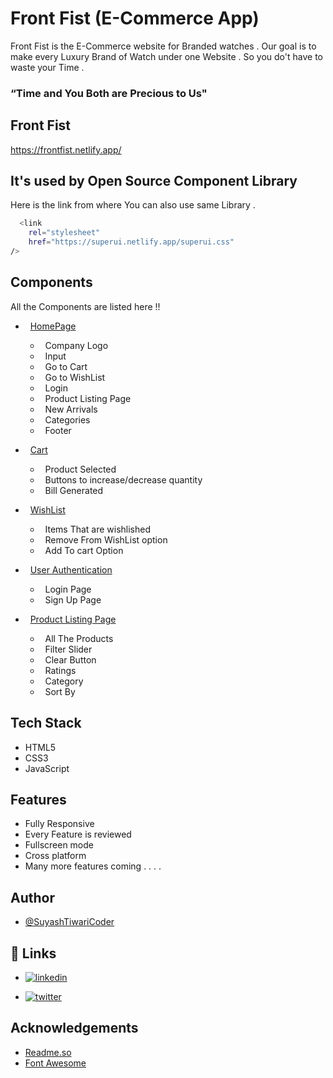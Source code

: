 
# Front Fist (E-Commerce App)

Front Fist is the  E-Commerce website for Branded watches . Our goal is to make every Luxury Brand of Watch under one Website . So you do't have to waste your Time . 
 
 ### &#x201C;Time and You Both are Precious to Us"


## Front Fist

https://frontfist.netlify.app/


## It's used by Open Source Component Library

Here is the link from where You can also use same Library . 
```bash
  <link
    rel="stylesheet"
    href="https://superui.netlify.app/superui.css"
/>
```
    
## Components

All the Components are listed here !!

- &nbsp; [HomePage](https://frontfist.netlify.app/)
    - &nbsp; Company Logo
    - &nbsp; Input
    - &nbsp; Go to Cart
    - &nbsp; Go to WishList
    - &nbsp; Login
    - &nbsp; Product Listing Page
    - &nbsp; New Arrivals
    - &nbsp; Categories
    - &nbsp; Footer 
- &nbsp; [Cart](https://frontfist.netlify.app/cart/cart.html)
    - &nbsp; Product Selected
    - &nbsp; Buttons to increase/decrease quantity
    - &nbsp; Bill Generated

- &nbsp; [WishList](https://frontfist.netlify.app/wishlist%20page/wishlist.html)
    - &nbsp; Items That are wishlished 
    - &nbsp; Remove From WishList option
    - &nbsp; Add To cart Option

- &nbsp; [User Authentication](https://frontfist.netlify.app/login%20and%20sign%20up%20page/login)
    - &nbsp; Login Page
    - &nbsp; Sign Up Page
- &nbsp; [Product Listing Page](https://frontfist.netlify.app/products/products.html)
    - &nbsp; All The Products
    - &nbsp; Filter Slider
    - &nbsp; Clear Button
    - &nbsp; Ratings
    - &nbsp; Category
    - &nbsp; Sort By

## Tech Stack

- HTML5
- CSS3 
- JavaScript 




## Features

- Fully Responsive 
- Every Feature is reviewed
- Fullscreen mode
- Cross platform
- Many more features coming . . . . 


## Author

- [@SuyashTiwariCoder](https://github.com/SuyashTiwariCoder)


## 🔗 Links


- [![linkedin](https://img.shields.io/badge/linkedin-0A66C2?style=for-the-badge&logo=linkedin&logoColor=white)](https://www.linkedin.com/in/suyashtiwari20/)

- [![twitter](https://img.shields.io/badge/twitter-1DA1F2?style=for-the-badge&logo=twitter&logoColor=white)](https://twitter.com/SuyashT20)


## Acknowledgements

 - [Readme.so](https://readme.so/)
 - [Font Awesome ](https://fontawesome.com/)


 
